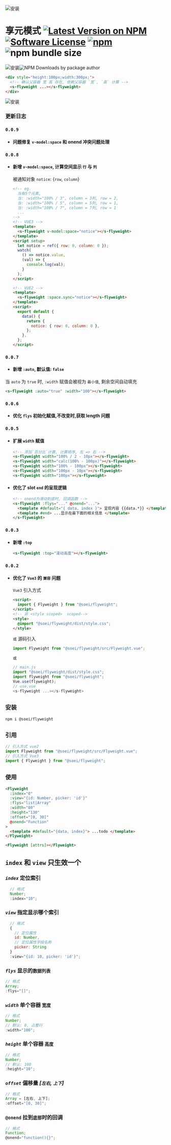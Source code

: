 ![安装](https://img.shields.io/badge/安装-npm_i_@soei/flyweight-ffc107?style=flat)

# 享元模式 [![Latest Version on NPM](https://img.shields.io/npm/v/@soei/flyweight?label=npm&style=flat-square)](https://npmjs.com/package/@soei/flyweight) [![Software License](https://img.shields.io/badge/license-ISC-brightgreen?label=&style=flat-square)](LICENSE.md) [![npm](https://img.shields.io/npm/dw/@soei/flyweight?label=Downloads&style=flat-square)](https://www.npmjs.com/package/@soei/flyweight) ![npm bundle size](https://img.shields.io/bundlephobia/min/%40soei%2Futil?label=Size&color=&style=flat-square)

 

![安装](https://img.shields.io/badge/-@soei-ae8aff?style=flat-square)![NPM Downloads by package author](https://img.shields.io/npm-stat/dw/soeiz?style=flat-square)
```html
<div style="height:100px;width:300px;">
  <!-- 确认父容器 宽 高 存在, 依赖父容器 `宽`, `高` 计算 -->
  <s-flyweight ...></s-flyweight>
</div>
```
  ![安装](https://img.shields.io/badge/引用-import_{_Flyweight_}_from_"@soei/flyweight"-00bcd4?style=flat-square)

### 更新日志

### `0.0.9`

- #### 问题修复 `v-model:space` 和 onend 冲突问题处理

### `0.0.8`

- #### 新增 `v-model:space`, 计算空间显示 `行` 与 `列`

  被通知对象 `notice`: {`row`, `column`}

  ```html
  <!-- eg.
    当有5个元素, 
    当: :width="100% / 3", column = 3列, row = 2, 
    当: :width="100% / 5", column = 5列, row = 1,
    当: :width="100% / 7", column = 7列, row = 1
    ...
  -->
  <!-- VUE3 -->
  <template>
    <s-flyweight v-model:space="notice"></s-flyweight>
  </template>
  <script setup>
    let notice = ref({ row: 0, column: 0 });
    watch(
      () => notice.value,
      (val) => {
        console.log(val);
      }
    );
  </script>

  <!-- VUE2 -->
  <template>
    <s-flyweight :space.sync="notice"></s-flyweight>
  </template>
  <script>
    export default {
      data() {
        return {
          notice: { row: 0, column: 0 },
        };
      },
    };
  </script>
  ```

### `0.0.7`

- #### 新增 `:auto`, 默认值: `false`

当 `auto` 为 `true` 时, `:width` 赋值会被视为 `最小值`, 剩余空间自动填充

```html
<s-flyweight :auto="true" :width="100"></s-flyweight>
```

### `0.0.6`

- #### 优化 `flys` 初始化赋值,不改变时,获取 length 问题

### `0.0.5`

- #### 扩展 `width` 赋值
  ```html
  <!-- 添加`百分比`计算, 计算顺序, 左 => 右 -->
  <s-flyweight width="100% / 2 - 10px"></s-flyweight>
  <s-flyweight width="calc(100% - 100px)"></s-flyweight>
  <s-flyweight width="100% - 100px"></s-flyweight>
  <s-flyweight width="100px - 10px"></s-flyweight>
  <s-flyweight width="100px"></s-flyweight>
  ```
- #### 优化了 slot `end` 的呈现逻辑

  ```html
  <!-- onend为滑动到底时, 回调函数 -->
  <s-flyweight :flys="..." @onend="...">
    <template #default="{ data, index }"> 呈现内容 {{data.*}} </template>
    <template #end> ...显示在最下面的相关信息 </template>
  </s-flyweight>
  ```

### `0.0.3`

- #### 新增 `:top`

  ```html
  <s-flyweight :top="滚动高度"></s-flyweight>
  ```

### `0.0.2`

- #### 优化了 `Vue3` 的 `兼容` 问题

  `Vue3` 引入方式

  ```html
  <script>
    import { Flyweight } from "@soei/flyweight";
  </script>
  <!-- 非 <style scoped>  scoped-->
  <style>
    @import "@soei/flyweight/dist/style.css";
  </style>
  ```

  `或` 源码引入

  ```javascript
  import Flyweight from "@soei/flyweight/src/Flyweight.vue";
  ```

  `或`

  ```javascript
  // main.js
  import "@soei/flyweight/dist/style.css";
  import flyweight from "@soei/flyweight";
  Vue.use(flyweight);
  // use.vue
  <s-flyweight ...></s-flyweight>
  ```

## `安装`

```
npm i @soei/flyweight

```

## `引用`

```javascript
// 引入方式 vue2
import Flyweight from "@soei/flyweight/src/Flyweight.vue";
// 引入方式 Vue3
import { Flyweight } from "@soei/flyweight";
```

## `使用`

```html
<Flyweight
  :index="0"
  :view="{id: Number, picker: 'id'}"
  :flys="list|Array"
  :width="80"
  :height="130"
  :offset="[0, 30]"
  @onend="Function"
>
  <template #default="{data, index}"> ...todo </template>
</Flyweight>
```

```html
<Flyweight [attrs]></Flyweight>
```

## `index` 和 `view` 只生效一个

### _`index`_ 定位索引

```javascript
  // 格式
  Number;
  :index="10";
```

### _`view`_ 指定显示哪个索引

```javascript
  // 格式
  {
    // 定位属性
    id: Number,
    // 定位属性字段名称
    picker: String
  }
  :view="{id: 10, picker: 'id'}";
```

### _`flys`_ 显示的`数据列表`

```javascript
// 格式
Array;
:flys="[]";
```

### _`width`_ 单个容器 `宽度`

```javascript
// 格式
Number;
// 默认: 0, 占整行
:width="100";
```

### _`height`_ 单个容器 `高度`

```javascript
// 格式
Number;
// 默认: 100
:height="10";
```

### _`offset`_ 偏移量 _[`左右`, `上下`]_

```javascript
// 格式
Array = [左右, 上下];
:offset="[0, 30]";
```

### `@onend` 拉到`底部`时的回调

```javascript
// 格式
Function;
@onend="function(){}";
```
